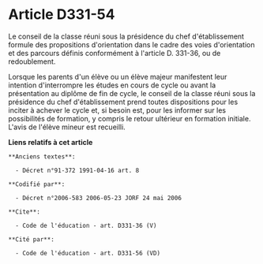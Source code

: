 # Article D331-54

Le conseil de la classe réuni sous la présidence du chef d'établissement formule des propositions d'orientation dans le cadre
des voies d'orientation et des parcours définis conformément à l'article D. 331-36, ou de redoublement.

Lorsque les parents d'un élève ou un élève majeur manifestent leur intention d'interrompre les études en cours de cycle ou
avant la présentation au diplôme de fin de cycle, le conseil de la classe réuni sous la présidence du chef d'établissement
prend toutes dispositions pour les inciter à achever le cycle et, si besoin est, pour les informer sur les possibilités de
formation, y compris le retour ultérieur en formation initiale. L'avis de l'élève mineur est recueilli.

**Liens relatifs à cet article**

	**Anciens textes**:

	  - Décret n°91-372 1991-04-16 art. 8

	**Codifié par**:

	  - Décret n°2006-583 2006-05-23 JORF 24 mai 2006

	**Cite**:

	  - Code de l'éducation - art. D331-36 (V)

	**Cité par**:

	  - Code de l'éducation - art. D331-56 (VD)
